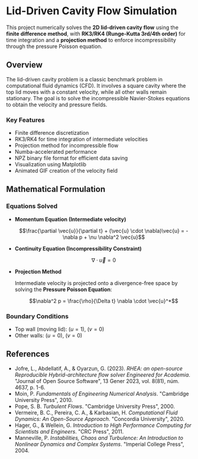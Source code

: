 # Lid-Driven Cavity Flow Simulation

This project numerically solves the **2D lid-driven cavity flow** using the **finite difference method**, with **RK3/RK4 (Runge-Kutta 3rd/4th order)** for time integration and a **projection method** to enforce incompressibility through the pressure Poisson equation.

## Overview

The lid-driven cavity problem is a classic benchmark problem in computational fluid dynamics (CFD). It involves a square cavity where the top lid moves with a constant velocity, while all other walls remain stationary. The goal is to solve the incompressible Navier-Stokes equations to obtain the velocity and pressure fields.

### Key Features

- Finite difference discretization
- RK3/RK4 for time integration of intermediate velocities
- Projection method for incompressible flow
- Numba-accelerated performance
- NPZ binary file format for efficient data saving
- Visualization using Matplotlib
- Animated GIF creation of the velocity field

## Mathematical Formulation

### Equations Solved

- **Momentum Equation (Intermediate velocity)**
  
  $$\frac{\partial \vec{u}}{\partial t} + (\vec{u} \cdot \nabla)\vec{u} = -\nabla p + \nu \nabla^2 \vec{u}$$

- **Continuity Equation (Incompressibility Constraint)**

  $$\nabla \cdot \vec{u} = 0$$

- **Projection Method**
  
  Intermediate velocity is projected onto a divergence-free space by solving the **Pressure Poisson Equation**:

  $$\nabla^2 p = \frac{\rho}{\Delta t} \nabla \cdot \vec{u}^*$$

### Boundary Conditions

- Top wall (moving lid): $(u = 1)$, $( v = 0)$
- Other walls: $(u = 0)$, $(v = 0)$

## References

- Jofre, L., Abdellatif, A., & Oyarzun, G. (2023). *RHEA: an open-source Reproducible Hybrid-architecture flow solver Engineered for Academia*. "Journal of Open Source Software", 13 Gener 2023, vol. 8(81), núm. 4637, p. 1-6.
- Moin, P. *Fundamentals of Engineering Numerical Analysis*. "Cambridge University Press", 2010.
- Pope, S. B. *Turbulent Flows*. "Cambridge University Press", 2000.
- Vermeire, B. C., Pereira, C. A., & Karbasian, H. *Computational Fluid Dynamics: An Open-Source Approach*. "Concordia University", 2020.
- Hager, G., & Wellein, G. *Introduction to High Performance Computing for Scientists and Engineers*. "CRC Press", 2011.
- Manneville, P. *Instabilities, Chaos and Turbulence: An Introduction to Nonlinear Dynamics and Complex Systems*. "Imperial College Press", 2004.